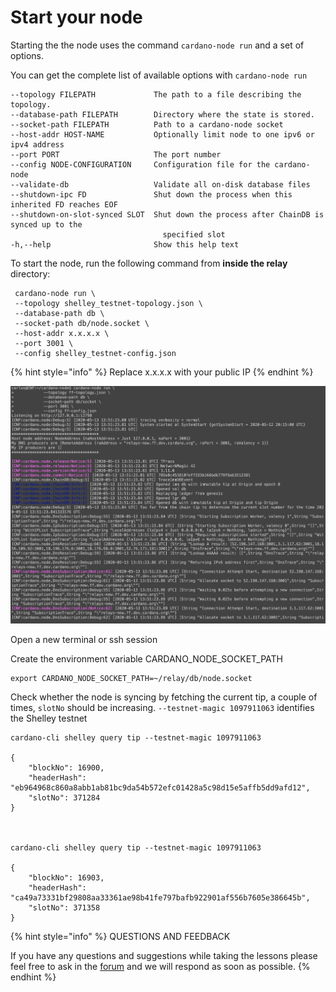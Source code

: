 # Start your node

Starting the the node uses the command `cardano-node run` and a set of options.

You can get the complete list of available options with `cardano-node run`

```text
--topology FILEPATH             The path to a file describing the topology.
--database-path FILEPATH        Directory where the state is stored.
--socket-path FILEPATH          Path to a cardano-node socket
--host-addr HOST-NAME           Optionally limit node to one ipv6 or ipv4 address
--port PORT                     The port number
--config NODE-CONFIGURATION     Configuration file for the cardano-node
--validate-db                   Validate all on-disk database files
--shutdown-ipc FD               Shut down the process when this inherited FD reaches EOF
--shutdown-on-slot-synced SLOT  Shut down the process after ChainDB is synced up to the
                                  specified slot
-h,--help                       Show this help text
```

To start the node, run the following command from **inside the relay** directory:

```text
 cardano-node run \
 --topology shelley_testnet-topology.json \
 --database-path db \
 --socket-path db/node.socket \
 --host-addr x.x.x.x \
 --port 3001 \
 --config shelley_testnet-config.json
```

{% hint style="info" %}
Replace x.x.x.x with your public IP
{% endhint %}

![](../../.gitbook/assets/starting-single-node.png)

Open a new terminal or ssh session

Create the environment variable CARDANO\_NODE\_SOCKET\_PATH

```text
export CARDANO_NODE_SOCKET_PATH=~/relay/db/node.socket
```

Check whether the node is syncing by fetching the current tip, a couple of times, `slotNo` should be increasing. `--testnet-magic 1097911063` identifies the Shelley testnet

```text
cardano-cli shelley query tip --testnet-magic 1097911063

{
    "blockNo": 16900,
    "headerHash": "eb964968c860a8abb1ab81bc9da54b572efc01428a5c98d15e5affb5dd9afd12",
    "slotNo": 371284
}



cardano-cli shelley query tip --testnet-magic 1097911063

{
    "blockNo": 16903,
    "headerHash": "ca49a73331bf29808aa33361ae98b41fe797bafb922901af556b7605e386645b",
    "slotNo": 371358
}
```

{% hint style="info" %}
QUESTIONS AND FEEDBACK

If you have any questions and suggestions while taking the lessons please feel free to ask in the [forum](https://forum.cardano.org/c/english/operators-talk/119) and we will respond as soon as possible.
{% endhint %}


